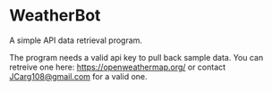 # WeatherBot
A simple API data retrieval program.

The program needs a valid api key to pull back sample data. You can retreive one here: https://openweathermap.org/ or contact JCarg108@gmail.com for a valid one.
